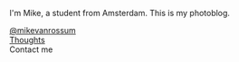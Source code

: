 I'm Mike, a student from Amsterdam. This is my photoblog.

[@mikevanrossum](http://twitter.com/mikevanrossum)  
[Thoughts](http://mvr.me)  
<a class="email">Contact me</a>